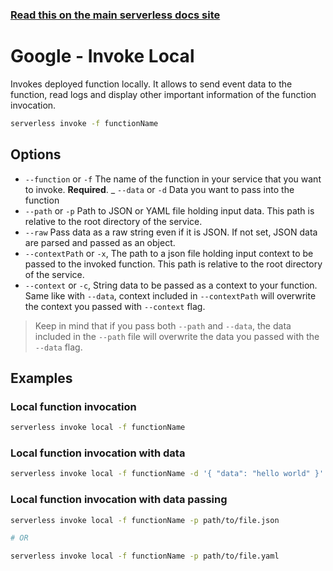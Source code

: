 <!--
title: Serverless Framework Commands - Google Cloud Functions - Invoke Local
menuText: invoke local
menuOrder: 7
description: Emulate an invocation of your Google Cloud function locally using the Serverless Framework
layout: Doc
-->

<!-- DOCS-SITE-LINK:START automatically generated  -->

### [Read this on the main serverless docs site](https://www.serverless.com/framework/docs/providers/google/cli-reference/invoke-local)

<!-- DOCS-SITE-LINK:END -->

# Google - Invoke Local

Invokes deployed function locally. It allows to send event data to the function, read logs and display other important information of the function invocation.

```bash
serverless invoke -f functionName
```

## Options

* `--function` or `-f` The name of the function in your service that you want to invoke. **Required**.
  \_ `--data` or `-d` Data you want to pass into the function
* `--path` or `-p` Path to JSON or YAML file holding input data. This path is relative to the root directory of the service.
* `--raw` Pass data as a raw string even if it is JSON. If not set, JSON data are parsed and passed as an object.
* `--contextPath` or `-x`, The path to a json file holding input context to be passed to the invoked function. This path is relative to the root directory of the service.
* `--context` or `-c`, String data to be passed as a context to your function. Same like with `--data`, context included in `--contextPath` will overwrite the context you passed with `--context` flag.

> Keep in mind that if you pass both `--path` and `--data`, the data included in the `--path` file will overwrite the data you passed with the `--data` flag.

## Examples

### Local function invocation

```bash
serverless invoke local -f functionName
```

### Local function invocation with data

```bash
serverless invoke local -f functionName -d '{ "data": "hello world" }'
```

### Local function invocation with data passing

```bash
serverless invoke local -f functionName -p path/to/file.json

# OR

serverless invoke local -f functionName -p path/to/file.yaml
```
